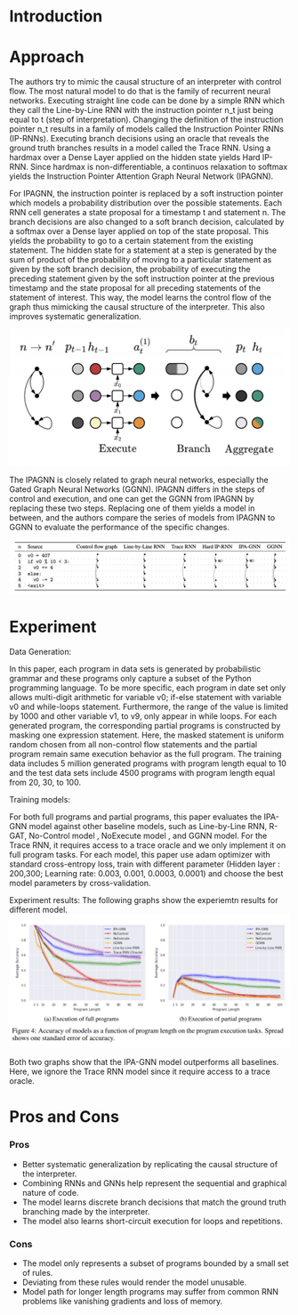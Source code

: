 # Introduction

# Approach

The authors try to mimic the causal structure of an interpreter with control flow. The most natural model to do that is the family of recurrent neural networks. Executing straight line code can be done by a simple RNN which they call the Line-by-Line RNN with the instruction pointer n_t just being equal to t (step of interpretation). Changing the definition of the instruction pointer n_t results in a family of models called the Instruction Pointer RNNs (IP-RNNs). Executing branch decisions using an oracle that reveals the ground truth branches results in a model called the Trace RNN. Using a hardmax over a Dense Layer applied on the hidden state yields Hard IP-RNN. Since hardmax is non-differentiable, a continuos relaxation to softmax yields the Instruction Pointer Attention Graph Neural Network (IPAGNN).

For IPAGNN, the instruction pointer is replaced by a soft instruction pointer which models a probability distribution over the possible statements. Each RNN cell generates a state proposal for a timestamp t and statement n. The branch decisions are also changed to a soft branch decision, calculated by a softmax over a Dense layer applied on top of the state proposal. This yields the probability to go to a certain statement from the existing statement. The hidden state for a statement at a step is generated by the sum of product of the probability of moving to a particular statement as given by the soft branch decision, the probability of executing the preceding statement given by the soft instruction pointer at the previous timestamp and the state proposal for all preceding statements of the statement of interest. This way, the model learns the control flow of the graph thus mimicking the causal structure of the interpreter. This also improves systematic generalization.

![model](images/model.png)

The IPAGNN is closely related to graph neural networks, especially the Gated Graph Neural Networks (GGNN). IPAGNN differs in the steps of control and execution, and one can get the GGNN from IPAGNN by replacing these two steps. Replacing one of them yields a model in between, and the authors compare the series of models from IPAGNN to GGNN to evaluate the performance of the specific changes.

![comparison](images/comparison.png)

# Experiment

Data Generation:

In this paper, each program in data sets is generated by probabilistic grammar and these programs only capture a subset of the Python programming language. To be more specific, each program in date set only allows multi-digit arithmetic for variable v0; if-else statement with variable v0 and while-loops statement. Furthermore, the range of the value is limited by 1000 and other variable v1, to v9, only appear in while loops. For each generated program, the corresponding partial programs is constructed by masking one expression
statement. Here, the masked statement is uniform random chosen from all non-control flow statements and the partial program remain same execution behavior as the full program.
The training data includes 5 million generated programs with program length equal to 10 and the test data sets include 4500 programs with program length equal from 20, 30, to 100.

Training models:

For both full programs and partial programs, this paper evaluates the IPA-GNN model against other baseline models, such as Line-by-Line RNN, R-GAT, No-Control model , NoExecute model , and GGNN model. For the Trace RNN, it requires access to a trace oracle and we only implement it on full program tasks. For each model, this paper use adam optimizer with standard cross-entropy loss, train with different parameter (Hidden layer : 200,300; Learning rate: 0.003, 0.001, 0.0003, 0.0001) and choose the best model parameters by cross-validation.

Experiment results:
The following graphs show the experiemtn results for different model.
![model](images/graph.png)

Both two graphs show that the IPA-GNN model outperforms all baselines. Here, we ignore the Trace RNN model since it require access to a trace oracle.

# Pros and Cons

### Pros

- Better systematic generalization by replicating the causal structure of the interpreter.
- Combining RNNs and GNNs help represent the sequential and graphical nature of code.
- The model learns discrete branch decisions that match the ground truth branching made by the interpreter.
- The model also learns short-circuit execution for loops and repetitions.

### Cons

- The model only represents a subset of programs bounded by a small set of rules.
- Deviating from these rules would render the model unusable.
- Model path for longer length programs may suffer from common RNN problems like vanishing gradients and loss of memory.

